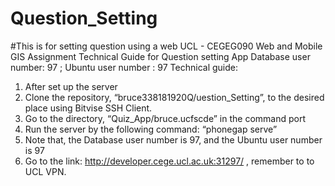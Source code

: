 # Question_Setting
#This is for setting question using a web
UCL - CEGEG090
Web and Mobile GIS
Assignment
Technical Guide for Question setting App
Database user number: 97 ; Ubuntu user number : 97
Technical guide:

1.	After set up the server
2.	Clone the repository, “bruce338181920Q/uestion_Setting”, to the desired place using Bitvise SSH Client.
3.	Go to the directory, “Quiz_App/bruce.ucfscde” in the command port 
4.	Run the server by the following command: “phonegap serve”
5.	Note that, the Database user number is 97, and the Ubuntu user number is 97
6.	Go to the link: http://developer.cege.ucl.ac.uk:31297/ , remember to to UCL VPN.
